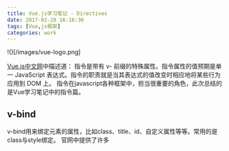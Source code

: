 ```yaml
---
title: Vue.js学习笔记 - Directives
date: 2017-02-28 16:16:36
tags: [Vue,js框架]
categories: work
---
```

!()[/images/vue-logo.png]

<!-- more -->

[Vue.js中文网](https://cn.vuejs.org/v2/guide/syntax.html#指令)中描述道：
指令是带有 v- 前缀的特殊属性。指令属性的值预期是单一 JavaScript 表达式。指令的职责就是当其表达式的值改变时相应地将某些行为应用到 DOM 上。
指令在javascript各种框架中，担当很重要的角色，此次总结的是Vue学习笔记中的指令篇。

## v-bind
v-bind用来绑定元素的属性，比如class、title、id、自定义属性等等。常用的是class与style绑定。
官网中提供了许多